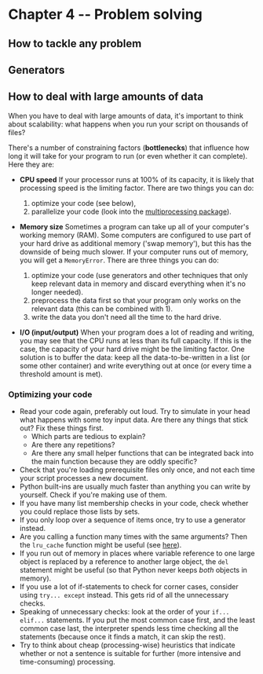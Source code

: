 # Chapter 4 -- Problem solving

## How to tackle any problem

## Generators

## How to deal with large amounts of data
When you have to deal with large amounts of data, it's important to think about
scalability: what happens when you run your script on thousands of files?

There's a number of constraining factors (**bottlenecks**) that influence how long it will take for your program to run (or even whether it can complete). Here they are:

* **CPU speed** If your processor runs at 100% of its capacity, it is likely that processing speed is the limiting factor. There are two things you can do:
    1. optimize your code (see below),
    2. parallelize your code (look into the [multiprocessing package](https://docs.python.org/3/library/multiprocessing.html)).

* **Memory size** Sometimes a program can take up all of your computer's working memory (RAM). Some computers are configured to use part of your hard drive as additional memory ('swap memory'), but this has the downside of being much slower. If your computer runs out of memory, you will get a `MemoryError`. There are three things you can do:
    1. optimize your code (use generators and other techniques that only keep relevant data in memory and discard everything when it's no longer needed).
    2. preprocess the data first so that your program only works on the relevant data (this can be combined with 1).
    3. write the data you don't need all the time to the hard drive.

* **I/O (input/output)** When your program does a lot of reading and writing, you may see that the CPU runs at less than its full capacity. If this is the case, the capacity of your hard drive might be the limiting factor. One solution is to buffer the data: keep all the data-to-be-written in a list (or some other container) and write everything out at once (or every time a threshold amount is met).

### Optimizing your code
* Read your code again, preferably out loud. Try to simulate in your head what
    happens with some toy input data. Are there any things that stick out?
    Fix these things first.
    * Which parts are tedious to explain?
    * Are there any repetitions?
    * Are there any small helper functions that can be integrated back into the main function because they are oddly specific?
* Check that you're loading prerequisite files only once, and not each time your script
    processes a new document.
* Python built-ins are usually much faster than anything you can write by yourself.
    Check if you're making use of them.
* If you have many list membership checks in your code, check whether you could
    replace those lists by sets.
* If you only loop over a sequence of items once, try to use a generator instead.
* Are you calling a function many times with the same arguments?
    Then the `lru_cache` function might be useful (see [here](https://docs.python.org/3/library/functools.html)).
* If you run out of memory in places where variable reference to one large object
    is replaced by a reference to another large object, the `del` statement might
    be useful (so that Python never keeps *both* objects in memory).
* If you use a lot of if-statements to check for corner cases, consider using
    `try... except` instead. This gets rid of all the unnecessary checks.
* Speaking of unnecessary checks: look at the order of your `if... elif...` statements.
    If you put the most common case first, and the least common case last, the interpreter
    spends less time checking all the statements (because once it finds a match,
    it can skip the rest).
* Try to think about cheap (processing-wise) heuristics that indicate whether or
    not a sentence is suitable for further (more intensive and time-consuming)
    processing.
